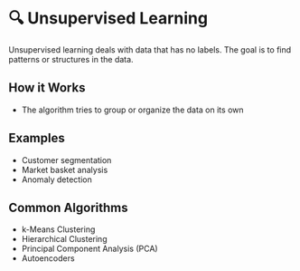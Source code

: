 # 🔍 Unsupervised Learning

Unsupervised learning deals with data that has no labels. The goal is to find patterns or structures in the data.

## How it Works
- The algorithm tries to group or organize the data on its own

## Examples
- Customer segmentation
- Market basket analysis
- Anomaly detection

## Common Algorithms
- k-Means Clustering
- Hierarchical Clustering
- Principal Component Analysis (PCA)
- Autoencoders
